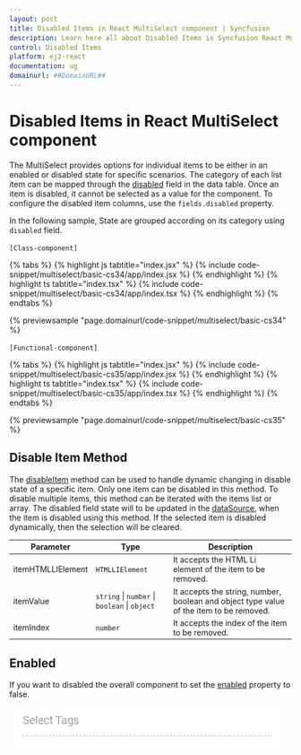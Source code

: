 ```yaml
---
layout: post
title: Disabled Items in React MultiSelect component | Syncfusion
description: Learn here all about Disabled Items in Syncfusion React MultiSelect component of Syncfusion Essential JS 2 and more.
control: Disabled Items 
platform: ej2-react
documentation: ug
domainurl: ##DomainURL##
---
```


# Disabled Items in React MultiSelect component

The MultiSelect provides options for individual items to be either in an enabled or disabled state for specific scenarios. The category of each list item can be mapped through the [disabled](https://ej2.syncfusion.com/react/documentation/api/multi-select/#fields) field in the data table. Once an item is disabled, it cannot be selected as a value for the component. To configure the disabled item columns, use the `fields.disabled` property.

In the following sample, State are grouped according on its category using `disabled` field.

`[Class-component]`

{% tabs %}
{% highlight js tabtitle="index.jsx" %}
{% include code-snippet/multiselect/basic-cs34/app/index.jsx %}
{% endhighlight %}
{% highlight ts tabtitle="index.tsx" %}
{% include code-snippet/multiselect/basic-cs34/app/index.tsx %}
{% endhighlight %}
{% endtabs %}

 {% previewsample "page.domainurl/code-snippet/multiselect/basic-cs34" %}

`[Functional-component]`

{% tabs %}
{% highlight js tabtitle="index.jsx" %}
{% include code-snippet/multiselect/basic-cs35/app/index.jsx %}
{% endhighlight %}
{% highlight ts tabtitle="index.tsx" %}
{% include code-snippet/multiselect/basic-cs35/app/index.tsx %}
{% endhighlight %}
{% endtabs %}

 {% previewsample "page.domainurl/code-snippet/multiselect/basic-cs35" %}

## Disable Item Method

The [disableItem](https://ej2.syncfusion.com/react/documentation/api/multi-select/#disableItem) method can be used to handle dynamic changing in disable state of a specific item. Only one item can be disabled in this method. To disable multiple items, this method can be iterated with the items list or array. The disabled field state will to be updated in the [dataSource](https://ej2.syncfusion.com/react/documentation/api/multi-select/#datasource), when the item is disabled using this method. If the selected item is disabled dynamically, then the selection will be cleared.

| Parameter | Type | Description |
|------|------|------|
| itemHTMLLIElement |  <code>HTMLLIElement</code> |  It accepts the HTML Li element of the item to be removed.  |
| itemValue | <code>string</code> \| <code>number</code> \| <code>boolean</code> \| <code>object</code> | It accepts the string, number, boolean and object type value of the item to be removed. |
| itemIndex | <code>number</code> | It accepts the index of the item to be removed. |

## Enabled

If you want to disabled the overall component to set the [enabled](https://ej2.syncfusion.com/react/documentation/api/multi-select/#enabled) property to false.

![Disabled MultiSelect Component](../images/multiselect-disable.png)